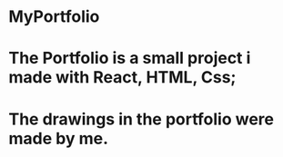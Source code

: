 # MyPortfolio

# The Portfolio is a small project i made with React, HTML, Css;

# The drawings in the portfolio were made by me.
